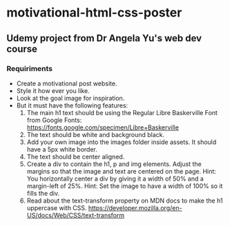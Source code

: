 # motivational-html-css-poster

## Udemy project from Dr Angela Yu's web dev course

### Requiriments

- Create a motivational post website.
- Style it how ever you like. 
- Look at the goal image for inspiration.
- But it must have the following features:
  1. The main h1 text should be using the Regular Libre Baskerville Font from Google Fonts:
    https://fonts.google.com/specimen/Libre+Baskerville
  2. The text should be white and background black.
  3. Add your own image into the images folder inside assets. It should have a 5px white border.
  4. The text should be center aligned.
  5. Create a div to contain the h1, p and img elements. Adjust the margins so that the image and text are centered on the page. 
    Hint: You horizontally center a div by giving it a width of 50% and a margin-left of 25%.
    Hint: Set the image to have a width of 100% so it fills the div. 
  6. Read about the text-transform property on MDN docs to make the h1 uppercase with CSS.
  https://developer.mozilla.org/en-US/docs/Web/CSS/text-transform 
